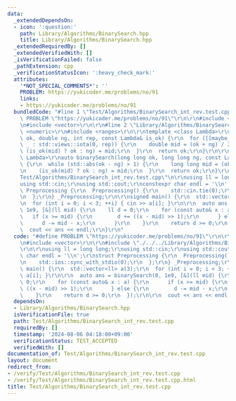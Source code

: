 ```yaml
---
data:
  _extendedDependsOn:
  - icon: ':question:'
    path: Library/Algorithms/BinarySearch.hpp
    title: Library/Algorithms/BinarySearch.hpp
  _extendedRequiredBy: []
  _extendedVerifiedWith: []
  _isVerificationFailed: false
  _pathExtension: cpp
  _verificationStatusIcon: ':heavy_check_mark:'
  attributes:
    '*NOT_SPECIAL_COMMENTS*': ''
    PROBLEM: https://yukicoder.me/problems/no/91
    links:
    - https://yukicoder.me/problems/no/91
  bundledCode: "#line 1 \"Test/Algorithms/BinarySearch_int_rev.test.cpp\"\n#define\
    \ PROBLEM \"https://yukicoder.me/problems/no/91\"\r\n\r\n#include <iostream>\r\
    \n#include <vector>\r\n\r\n#line 2 \"Library/Algorithms/BinarySearch.hpp\"\n#include\
    \ <numeric>\r\n#include <ranges>\r\n\r\ntemplate <class Lambda>\r\nauto binarySearch(double\
    \ ok, double ng, int rep, const Lambda& is_ok) {\r\n  for ([[maybe_unused]] auto\
    \ _ : std::views::iota(0, rep)) {\r\n    double mid = (ok + ng) / 2.0;\r\n   \
    \ (is_ok(mid) ? ok : ng) = mid;\r\n  }\r\n  return ok;\r\n}\r\n\r\ntemplate <class\
    \ Lambda>\r\nauto binarySearch(long long ok, long long ng, const Lambda& is_ok)\
    \ {\r\n  while (std::abs(ok - ng) > 1) {\r\n    long long mid = (ok + ng) >> 1;\r\
    \n    (is_ok(mid) ? ok : ng) = mid;\r\n  }\r\n  return ok;\r\n}\r\n#line 7 \"\
    Test/Algorithms/BinarySearch_int_rev.test.cpp\"\n\r\nusing ll = long long;\r\n\
    using std::cin;\r\nusing std::cout;\r\nconstexpr char endl = '\\n';\r\nstruct\
    \ Preprocessing {\r\n  Preprocessing() {\r\n    std::cin.tie(0);\r\n    std::ios::sync_with_stdio(0);\r\
    \n  };\r\n} _Preprocessing;\r\n\r\nsigned main() {\r\n  std::vector<ll> a(3);\r\
    \n  for (int i = 0; i < 3; ++i) { cin >> a[i]; }\r\n\r\n  auto ans = binarySearch(0,\
    \ 1e9, [&](ll mid) {\r\n    ll d = 0;\r\n    for (const auto& x : a) {\r\n   \
    \   if (x >= mid) {\r\n        d += ((x - mid) >> 1);\r\n      } else {\r\n  \
    \      d -= mid - x;\r\n      }\r\n    }\r\n    return d >= 0;\r\n  });\r\n\r\n\
    \  cout << ans << endl;\r\n}\r\n"
  code: "#define PROBLEM \"https://yukicoder.me/problems/no/91\"\r\n\r\n#include <iostream>\r\
    \n#include <vector>\r\n\r\n#include \"./../../Library/Algorithms/BinarySearch.hpp\"\
    \r\n\r\nusing ll = long long;\r\nusing std::cin;\r\nusing std::cout;\r\nconstexpr\
    \ char endl = '\\n';\r\nstruct Preprocessing {\r\n  Preprocessing() {\r\n    std::cin.tie(0);\r\
    \n    std::ios::sync_with_stdio(0);\r\n  };\r\n} _Preprocessing;\r\n\r\nsigned\
    \ main() {\r\n  std::vector<ll> a(3);\r\n  for (int i = 0; i < 3; ++i) { cin >>\
    \ a[i]; }\r\n\r\n  auto ans = binarySearch(0, 1e9, [&](ll mid) {\r\n    ll d =\
    \ 0;\r\n    for (const auto& x : a) {\r\n      if (x >= mid) {\r\n        d +=\
    \ ((x - mid) >> 1);\r\n      } else {\r\n        d -= mid - x;\r\n      }\r\n\
    \    }\r\n    return d >= 0;\r\n  });\r\n\r\n  cout << ans << endl;\r\n}\r\n"
  dependsOn:
  - Library/Algorithms/BinarySearch.hpp
  isVerificationFile: true
  path: Test/Algorithms/BinarySearch_int_rev.test.cpp
  requiredBy: []
  timestamp: '2024-08-06 04:18:00+09:00'
  verificationStatus: TEST_ACCEPTED
  verifiedWith: []
documentation_of: Test/Algorithms/BinarySearch_int_rev.test.cpp
layout: document
redirect_from:
- /verify/Test/Algorithms/BinarySearch_int_rev.test.cpp
- /verify/Test/Algorithms/BinarySearch_int_rev.test.cpp.html
title: Test/Algorithms/BinarySearch_int_rev.test.cpp
---
```

